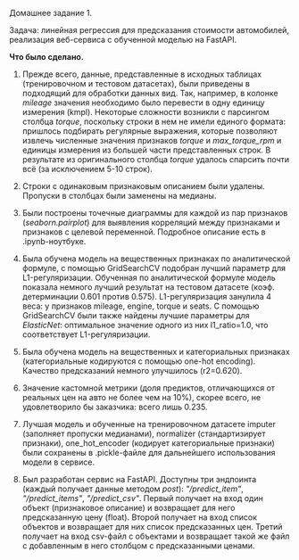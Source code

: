 Домашнее задание 1.

Задача: линейная регрессия для предсказания стоимости автомобилей, реализация веб-сервиса с обученной моделью на FastAPI.

**Что было сделано.**
1. Прежде всего, данные, представленные в исходных таблицах (тренировочном и тестовом датасетах), были приведены в подходящий для обработки данных вид. Так, например, в колонке *mileage* значения необходимо было перевести в одну единицу измерения (kmpl). Некоторые сложности возникли с парсингом столбца *torque*, поскольку строки в нем не имели единого формата: пришлось подбирать регулярные выражения, которые позволяют извлечь численные значения признаков *torque* и *max_torque_rpm* и единицы измерения из большей части представленных строк. В результате из оригинального столбца *torque* удалось спарсить почти всё (за исключением 5-10 строк).

2. Строки с одинаковым признаковым описанием были удалены. Пропуски в столбцах были заменены на медианы. 

3. Были построены точечные диаграммы для каждой из пар признаков (*seaborn.pairplot*) для выявления корреляций между признаками и признаков с целевой переменной. Подробное описание есть в .ipynb-ноутбуке.

4. Была обучена модель на вещественных признаках по аналитической формуле, с помощью GridSearchCV подобран лучший параметр для L1-регуляризации. Обученная по аналитической формуле модель показала немного лучший результат на тестовом датасете (коэф. детерминации 0.601 против 0.575). L1-регуляризация занулила 4 веса: у признаков mileage, engine, torque и seats. С помощью GridSearchCV были также найдены лучшие параметры для *ElasticNet*: оптимальное значение одного из них l1_ratio=1.0, что соответствует L1-регуляризации.

5. Была обучена модель на вещественных и категориальных признаках (категориальные кодируются с помощью one-hot encoding). Качество предсказаний немного улучшилось (r2=0.620).

6. Значение кастомной метрики (доля предиктов, отличающихся от реальных цен на авто не более чем на 10%), скорее всего, не удовлетворило бы заказчика: всего лишь 0.235.

7. Лучшая модель и обученные на тренировочном датасете imputer (заполняет пропуски медианами), normalizer (стандартизирует признаки), one_hot_encoder (кодирует категориальные признаки) были сохранены в .pickle-файле для дальнейшего использования модели в сервисе.

8. Был разработан сервис на FastAPI. Доступны три эндпоинта (каждый получает данные методом *post*): *"/predict_item"*, *"/predict_items"*, *"/predict_csv"*. Первый получает на вход один объект (признаковое описание) и возвращает для него предсказанную цену (float). Второй получает на вход список объектов и возвращает для них список предсказанных цен. Третий получает на вход csv-файл с объектами и возвращает такой же файл с добавленным в него столбцом с предсказанными ценами.
